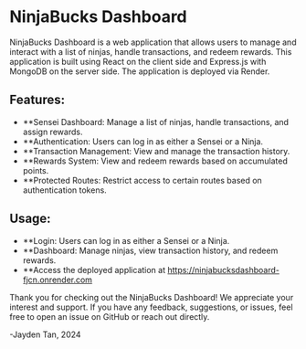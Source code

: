 # NinjaBucks Dashboard
NinjaBucks Dashboard is a web application that allows users to manage and interact with a list of ninjas, handle transactions, and redeem rewards. This application is built using React on the client side and Express.js with MongoDB on the server side. The application is deployed via Render.

## Features:
* **Sensei Dashboard: Manage a list of ninjas, handle transactions, and assign rewards.
* **Authentication: Users can log in as either a Sensei or a Ninja.
* **Transaction Management: View and manage the transaction history.
* **Rewards System: View and redeem rewards based on accumulated points.
* **Protected Routes: Restrict access to certain routes based on authentication tokens.

## Usage:
* **Login: Users can log in as either a Sensei or a Ninja.
* **Dashboard: Manage ninjas, view transaction history, and redeem rewards.
* **Access the deployed application at https://ninjabucksdashboard-fjcn.onrender.com

Thank you for checking out the NinjaBucks Dashboard! We appreciate your interest and support. If you have any feedback, suggestions, or issues, feel free to open an issue on GitHub or reach out directly. 

-Jayden Tan, 2024

